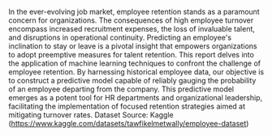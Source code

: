 In the ever-evolving job market, employee retention stands as a paramount concern for organizations. The consequences of high employee turnover encompass increased recruitment expenses, the loss of invaluable talent, and disruptions in operational continuity. Predicting an employee's inclination to stay or leave is a pivotal insight that empowers organizations to adopt preemptive measures for talent retention.
This report delves into the application of machine learning techniques to confront the challenge of employee retention. By harnessing historical employee data, our objective is to construct a predictive model capable of reliably gauging the probability of an employee departing from the company. This predictive model emerges as a potent tool for HR departments and organizational leadership, facilitating the implementation of focused retention strategies aimed at mitigating turnover rates.
Dataset Source: Kaggle (https://www.kaggle.com/datasets/tawfikelmetwally/employee-dataset)
